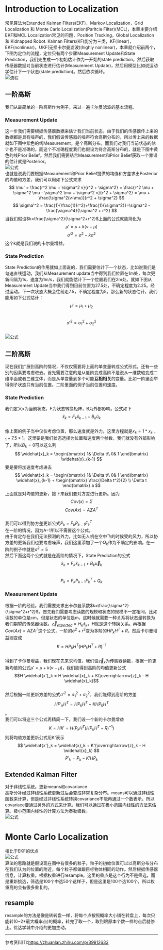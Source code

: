 # Introduction to Localization
常见算法为Extended Kalman Filters(EKF)，Markov Localization，Grid Localization 和 Monte Carlo Localization(Paritcle Filter)(MCL)，本章主要介绍EKF和MCL
Localization常见的问题，Position Tracking，Global Localization和 Kidnapped Robot.
Kalman Filters(KF)能分为三类，KF(linear)，EKF(nonlinear)，UKF(无损卡尔曼滤波)(highly nonlinear)，本章就介绍前两个，下图为定位的流程，定位只有两个步骤Measurement Update和State Prediction，我们先生成一个初始估计作为一开始的state prediction，然后获取传感器数据对当前状态进行估计(Measurement Update)，然后用模型比如说运动学估计下一个状态(state prediction)。然后依次循环。  
![流程](./img/Process.png)  
## 一阶高斯  
我们从最简单的一阶高斯作为例子，来过一遍卡尔曼滤波的基本流程。
### Measurement Update  
这一步我们需要根据传感器数据来估计我们当前状态。由于我们的传感器传上来的数据都是具有噪声的，我们假设传感器的噪声符合高斯分布的，所以传上来的数据就如下图中紫色的线Measurement，是个高斯分布。而我们对我们当前状态的估计也不是准确的，而这个不准确程度我们也假设为符合高斯分布的，就是下图中黄色的线Prior Belief。然后我们需要结合Measurement和Prior Belief获取一个靠谱的估计就是Posterior。  
![公式](./img/MeasurementUpdateFormula.png)  
也就是说我们要根据Measurement和Prior Belief提供的均值和方差求出Posterior的均值和方差，我们可以用如下公式来求  
$$
\mu' = \frac{r^2 \mu + \sigma^2 v}{r^2 + \sigma^2} = \frac{r^2 \mu + \sigma^2 \mu - \sigma^2 \mu + \sigma^2 v}{r^2 + \sigma^2} = \mu + \frac{\sigma^2(v-\mu)}{r^2 + \sigma^2}
$$
$$
\sigma'^2 = \frac{1}{\frac{1}{r^2}+\frac{1}{\sigma^2}}=\sigma^2 - \frac{\sigma^4}{\sigma^2 + r^2}
$$
当我们假设$k=\frac{\sigma^2}{\sigma^2+r^2}$上面的公式就能简化为
$$
\mu' = \mu + k(v-\mu)
$$
$$
\sigma'^2 =\sigma^2 - k\sigma^2
$$
这个k就是我们说的卡尔曼增益。
### State Prediction  
State Prediction的作用就如上面说的，我们需要估计下一个状态，比如说我们是匀速直线运动，我们从Measurement update当中得到我们位置在1m处，每次更新间隔为1s，速度为1m/s，我们就能估计下一个位置我们在2m处。就如下图从Measurement Update当中我们得到目前位置为27.5处，不确定程度为2.25。经过运动，下一次状态大概会往前走7.5，不确定程度为5。那么新的状态估计，我们能用如下公式估计：
$$\mu' = \mu_1 + \mu_2$$  
$$\sigma'^2 = \sigma_1^2 + \sigma_2^2$$  
![公式](./img/StatePredictionFormula.png)  
## 二阶高斯  
现在我们扩展到高阶的情况，不仅仅需要将上面的单变量转成公式形式，还有一些别的因素要考虑进去。首先需要注意的是从低阶变成高阶不是说从一维数轴变成二维平面或者三维立体，而是从单变量到多个可能**互相相关**的变量。比如一阶里面举得例子状态只有当前位置，二阶里面的例子当前位置和速度。  
### State Prediction  
我们定义x为当前状态，F为状态转换矩阵，B为外部影响。公式如下  
$$\widehat{x}_k = F_k \widehat{x}_{k-1} + B_k \widehat{u}_k$$  
像上面的例子当中仅仅考虑位置，那么速度就是外力，这里方程就是$x_k = 1 * x_{k-1} + 7.5 * 1$。这里要是我们状态选择为位置和速度两个参数，我们就没有外部影响了，所以$B_k=0$可以这么列
$$
\widehat{x}_k = 
\begin{bmatrix}
 1& \Delta t\\ 
 0& 1
\end{bmatrix} \widehat{x}_{k-1}
$$
要是要将加速度考虑进去
$$
\widehat{x}_k = 
\begin{bmatrix}
 1& \Delta t\\ 
 0& 1
\end{bmatrix} \widehat{x}_{k-1} + 
\begin{bmatrix}
\frac{\Delta t^2}{2} \\
\Delta t
\end{bmatrix} a
$$
上面就是对均值的更新，接下来我们要对方差进行更新。因为
$$Cov(x)=\Sigma $$
$$Cov(Ax)=A \Sigma A^T$$  
我们可以得到协方差更新公式$P_k = F_k P_{k-1} F_k^T$  
在一阶的情况，因为A=1所以不需要这个公式。  
由于肯定存在我们无法预测的外力，比如无人机在空中飞的时候受的风力，所以协方差的更新我们也要考虑噪声，我们这里添加了一个$Q_k$作为不确定的影响。在一阶的例子中就是$\sigma^2=5$  
然后下面这两个公式就是在高阶的情况下，State Prediction的公式  
$$\widehat{x}_k = F_k \widehat{x}_{k-1} + B_k \overrightarrow{u}_k$$  
$$P_k = F_k P_{k-1} F_k^T + Q_k$$  

### Measurement Update  
根据一阶的经验，我们需要先求出卡尔曼系数$k=\frac{\sigma^2}{\sigma^2+r^2}$。首先我们需要考虑读数的规模和状态的规模不一定相同，比如读数的单位是cm，但是状态的单位是m，这时候就需要一种关系将状态量转换为我们期望的传感器读数。$\overrightarrow{z}_{expected}=H_k \widehat{x}_k$，H就是这个转换关系。再根据$Cov(Ax)=A \Sigma A^T$这个公式，一阶的$\sigma^2+r^2$变为多阶的$H P_k H^T + R$。然后卡尔曼增益则变成
$$K=H P_k H^T (H P_k H^T + R)^{-1}$$  
得到了卡尔曼增益，我们现在先来求均值，我们设$\overrightarrow{z}_k$为传感器读数，根据一阶更新均值的公式$\mu' = \mu + k(v-\mu)$，我们能得到高阶的均值更新公式
$$H \widehat{x'}_k = H \widehat{x}_k + K(\overrightarrow{z}_k - H \widehat{x}_k)$$  
然后根据一阶更新方差的公式$\sigma'^2 = \sigma_1^2 + \sigma_2^2$，我们能得到高阶的方差
$$H P'_k H^T = H P_k H^T - K H P_k H^T$$。  
我们可以将这三个公式再精简一下，我们设一个新的卡尔曼增益  
$$
K = H K' = H (P_k H^T (H P_k H^T + R)^{-1})
$$
则将均值方差更新公式用K'表示
$$
\widehat{x'}_k = \widehat{x}_k + K'(\overrightarrow{z}_k - H \widehat{x}_k)
$$
$$
P'_k = P_k - K' H P_k
$$
## Extended Kalman Filter  
对于非线性系统，更新means和covariance  
高斯分补经过非线性系统更新过后会变成非常复杂分布。means可以通过非线性函数来计算，但是经过非线性系统转换covariance不能再通过一个数表示。所以covariace要通过另外的方式来计算。我们可以通过在极小范围内线性的方法来估算。极小范围内线性的计算方法为泰勒级数。  
![公式](./img/EKFGausion.png)  

# Monte Carlo Localization
相比于EKF的优点  
![公式](./img/MCLvsEKF.png)  
算法的思路就是假设现在图中有很多的粒子，粒子的初始位置可以以高斯分布分布在我们认为的位置的附近，每个粒子都做跟目标物体相同的动作。然后根据传感器信息，计算权重，根据权重进行resample，这里的重点是这个行为不是筛选，而是重新挑选，筛选是100个中选50个这样子，但是这里是100个选100个，所以权重高的会有很多重复的。
## resample
resample的方法是像是转转盘一样，将每个点按照概率大小铺在转盘上，每次只能转(0~2*最大概率点)的概率，转完了取一个，取到跟原本个数一样的点后就停止。优达学城中介绍的更加生动。

---
参考资料[1]:https://zhuanlan.zhihu.com/p/39912633
